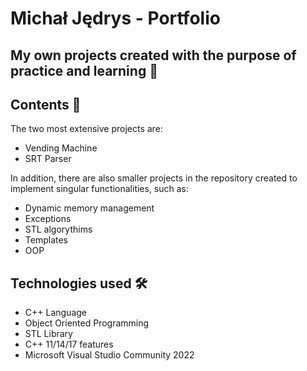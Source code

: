 # Michał Jędrys - Portfolio

## My own projects created with the purpose of practice and learning 🚀

## Contents 🔧

The two most extensive projects are: 
- Vending Machine
- SRT Parser

In addition, there are also smaller projects in the repository created to implement singular functionalities, such as:
- Dynamic memory management
- Exceptions
- STL algorythims
- Templates
- OOP

## Technologies used 🛠️

- C++ Language
- Object Oriented Programming
- STL Library
- C++ 11/14/17 features
- Microsoft Visual Studio Community 2022
